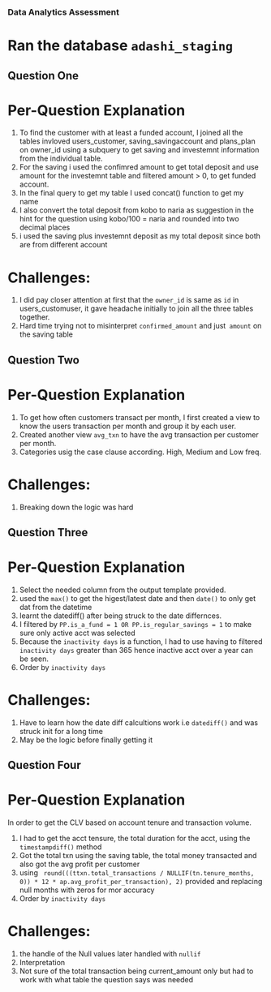 ### Data Analytics Assessment 

# Ran the database `adashi_staging`

## Question One 
# Per-Question Explanation
1. To find the customer with at least a funded account, I joined all the tables invloved users_customer, saving_savingaccount and plans_plan on owner_id using a subquery to get saving and investemnt information from the individual table.
2. For the saving i used the confimred amount to get total deposit and use amount for the investemnt table  and filtered amount > 0, to get funded account. 
3. In the final query to get my table I used concat() function to get my name 
4. I also convert the total deposit from kobo to naria as suggestion in the hint for the question using kobo/100 = naria and rounded into two decimal places
5. i used the saving plus investemnt deposit as my total deposit since both are from different account
# Challenges:
1. I did pay closer attention at first that the `owner_id` is same as `id` in users_customuser, it gave headache initially to join all the three tables together.
2. Hard time trying not to misinterpret `confirmed_amount` and just` amount` on the saving table

## Question Two
# Per-Question Explanation
1. To get how often customers transact per month, I first created a view to know the users transaction per month and group it by each user.
2. Created another view `avg_txn` to have the avg transaction per customer per month. 
3. Categories usig the case clause according. High, Medium and Low freq. 
# Challenges:
1. Breaking down the logic was hard

## Question Three
# Per-Question Explanation
1. Select the needed column from the output template provided.
2. used the `max()` to get the higest/latest date and then `date()` to only get dat from the datetime 
2. learnt the datediff() after being struck to the date differnces. 
3. I filtered by `PP.is_a_fund = 1 OR PP.is_regular_savings = 1` to make sure only active acct was selected
3. Because the `inactivity days` is a function, I had to use having to filtered  `inactivity days` greater than 365 hence inactive acct over a year can be seen.
4. Order by `inactivity days`
# Challenges:
1. Have to learn how the date diff calcultions work i.e `datediff()` and was struck init for a long time
2. May be the logic before finally getting it


## Question Four
# Per-Question Explanation
In order to get the CLV based on account tenure and transaction volume.
1. I had to get the acct tensure, the total duration for the acct, using the `timestampdiff()` method
2. Got the total txn using the saving table, the total money transacted and also got the avg profit per customer 
2. using     ` round(((ttxn.total_transactions / NULLIF(tn.tenure_months, 0)) * 12 * ap.avg_profit_per_transaction), 2)` provided and replacing null months with zeros for mor accuracy 
4. Order by `inactivity days`
# Challenges:
1. the handle of the Null values later handled with `nullif`
2. Interpretation 
3. Not sure of the total transaction being current_amount only but had to work with what table the question says was needed
